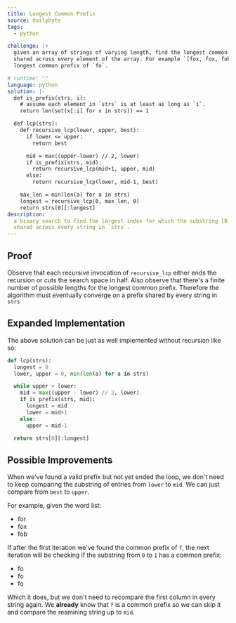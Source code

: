 ```yaml
---
title: Longest Common Prefix
source: dailybyte
tags:
  - python

challenge: |+
  given an array of strings of varying length, find the longest common prefix that's
  shared across every element of the array. For example `[fox, fox, fob]` has a
  longest common prefix of `fo`.

# runtime: ""
language: python
solution: |-
  def is_prefix(strs, i):
    # assume each element in `strs` is at least as long as `i`.
    return len(set(x[:i] for x in strs)) == 1

  def lcp(strs):
    def recursive_lcp(lower, upper, best):
      if lower <= upper:
        return best

      mid = max((upper-lower) // 2, lower)
      if is_prefix(strs, mid):
        return recursive_lcp(mid+1, upper, mid)
      else:
        return recursive_lcp(lower, mid-1, best)

    max_len = min(len(a) for a in strs)
    longest = recursive_lcp(0, max_len, 0)
    return strs[0][:longest]
description:
  a binary search to find the largest index for which the substring [0, index] is
  shared across every string in `strs`.
---
```


## Proof
Observe that each recursive invocation of `recursive_lcp` either ends the recursion
or cuts the search space in half. Also observe that there's a finite number of
possible lengths for the longest common prefix. Therefore the algorithm must
eventually converge on a prefix shared by every string in `strs`

## Expanded Implementation
The above solution can be just as well implemented without recursion like so:

```python
def lcp(strs):
  longest = 0
  lower, upper = 0, min(len(a) for a in strs)

  while upper > lower:
    mid = max((upper - lower) // 2, lower)
    if is_prefix(strs, mid):
      longest = mid
      lower = mid+1
    else:
      upper = mid-1

  return strs[0][:longest]
```

## Possible Improvements
When we've found a valid prefix but not yet ended the loop, we don't need to keep
comparing the substring of entries from `lower` to `mid`. We can just compare from
`best` to `upper`.

For example, given the word list:
- for
- fox
- fob

If after the first iteration we've found the common prefix of `f`, the next iteration
will be checking if the substring from `0` to `1` has a common prefix:
- fo
- fo
- fo

Which it does, but we don't need to recompare the first column in every string again.
We **already** know that `f` is a common prefix so we can skip it and compare the
reamining string up to `mid`.

